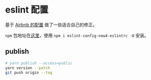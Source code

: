 # eslint 配置

基于 [Airbnb 的配置](https://github.com/airbnb/javascript) 做了一些适合自己的修正。

`npm` 包地址在[这里](https://www.npmjs.com/package/eslint-config-new4-eslintrc)，使用 `npm i eslint-config-new4-eslintrc -D` 安装。

## publish

```bash
# yarn publish --access=public
yarn version --patch
git push origin --tag
```
